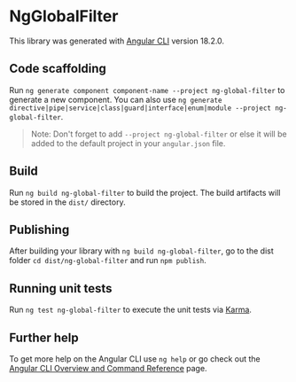 # NgGlobalFilter

This library was generated with [Angular CLI](https://github.com/angular/angular-cli) version 18.2.0.

## Code scaffolding

Run `ng generate component component-name --project ng-global-filter` to generate a new component. You can also use `ng generate directive|pipe|service|class|guard|interface|enum|module --project ng-global-filter`.
> Note: Don't forget to add `--project ng-global-filter` or else it will be added to the default project in your `angular.json` file. 

## Build

Run `ng build ng-global-filter` to build the project. The build artifacts will be stored in the `dist/` directory.

## Publishing

After building your library with `ng build ng-global-filter`, go to the dist folder `cd dist/ng-global-filter` and run `npm publish`.

## Running unit tests

Run `ng test ng-global-filter` to execute the unit tests via [Karma](https://karma-runner.github.io).

## Further help

To get more help on the Angular CLI use `ng help` or go check out the [Angular CLI Overview and Command Reference](https://angular.dev/tools/cli) page.

